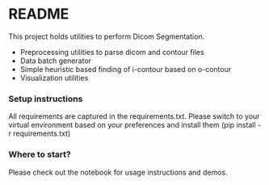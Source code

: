 # README #

This project holds utilities to perform Dicom Segmentation.
* Preprocessing utilities to parse dicom and contour files
* Data batch generator
* Simple heuristic based finding of i-contour based on o-contour
* Visualization utilities

### Setup instructions ###
All requirements are captured in the requirements.txt. Please switch to your virtual environment based on your preferences and install them (pip install -r requirements.txt)

### Where to start? ###
Please check out the notebook for usage instructions and demos.
